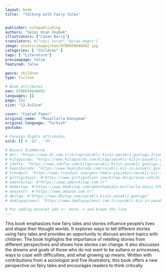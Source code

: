 ```yaml
---
layout: book
title:  "Talking with Fairy Tales"


publisher: nitopublishing
authors: "Sezai Ozan Zeybek"
illustrators: ["Canan Barış"]
translators: #["naci-turan","burak-dogru"]
image: assets/images/ean/9786050648492.jpg
categories: [ "Children" ]
tags: [ "Literature"]
previewpage: false
featured: false

genre: children
type: fiction

# Book attributes
ean: 9786050648492
languages: []
page: 192
size: "13,5x21cm"

cover: "Coated Paper"
original-name:  "Masallarla Konuşmak"
original-language: "Turkish"
youtube:

# Foreign Rights attributes
sold: [] # 'AZ', 'TR'

# Buyout Ecommerce
# dnr: "https://www.dr.com.tr/kitap/sacakli-kizin-pasakli-gunlugu-2/cocuk-ve-genclik/genclik-10-yas/roman-oyku/urunno=0001893059001"
# kitapyurdu: "https://www.kitapyurdu.com/kitap/sacakli-kizin-pasakli-gunlugu-2-/560122.html&filter_name=Sa%C3%A7akl%C4%B1+K%C4%B1z%27%C4%B1n+Pasakl%C4%B1+G%C3%BCnl%C3%BC%C4%9F%C3%BC+2"
# idefix: "https://www.idefix.com/kitap/sacakli-kizin-pasakli-gunlugu-2/cocuk-ve-genclik/genclik-10-yas/roman-oyku/urunno=0001893059001"
# hepsiburada: "https://www.hepsiburada.com/sacakli-kiz-in-pasakli-gunlugu-2-damla-yayinevi-p-HBV000012ER86"
# trendyol: "https://www.trendyol.com/genc-damla-yayinevi/sacakli-kiz-in-pasakli-gunlugu-2-p-54825777"
# gittigidiyor: #"https://www.gittigidiyor.com/kitap-dergi/ezan-sehidi-adnan-menderes_pdp_732728793"
# odatvkitap: #"https://www.odatvkitap.com.tr"
# bkmkitap: #"https://www.bkmkitap.com/abdulhamidin-kurtlarla-dansi-578226"
# amazontr: #"https://www.amazon.com.tr"
# dkitap: #"https://www.dkitap.com/sacakli-kizin-pasakli-gunlugu"
# damlayayinevi: "https://www.damlayayinevi.com.tr/sacakli-kiz-in-pasakli-gunlugu-2-bu-iste-bi-terslik-var"

# For adding excerpt add <!--more--> and break the line
---
```

This book emphasizes how fairy tales and stories influence people’s lives
and shape their thought worlds. It explores ways to tell different stories
using fairy tales and provides an opportunity to discuss ancient topics
with children. The book highlights the importance of retelling stories from
different perspectives and shows how stories can change. It also discusses
the dreams and goals of those who do not want to be sultans or princesses, ways to cope with difficulties, and what growing up means. Written with
contributions from a sociologist and five illustrators, this book offers a new
perspective on fairy tales and encourages readers to think critically.
<!--more--> 

